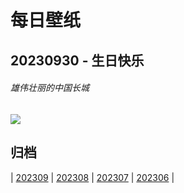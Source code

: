 # 每日壁纸

## 20230930 - 生日快乐

###### 雄伟壮丽的中国长城

![](https://www.bing.com/th?id=OHR.NationalDay2023_ZH-CN8608297006_UHD.jpg)

## 归档

| [202309](/202309/README.md)
| [202308](/202308/README.md)
| [202307](/202307/README.md)
| [202306](/202306/README.md)
|
